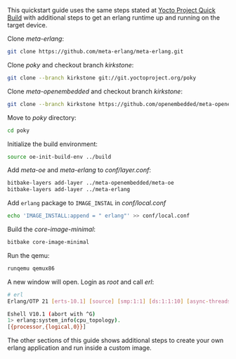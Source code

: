 This quickstart guide uses the same steps stated at [Yocto Project Quick Build](https://docs.yoctoproject.org/brief-yoctoprojectqs/brief-yoctoprojectqs.html) with additional steps to get an erlang runtime up and running on the target device.

Clone _meta-erlang_:

```bash
git clone https://github.com/meta-erlang/meta-erlang.git
```

Clone _poky_ and checkout branch _kirkstone_:

```bash
git clone --branch kirkstone git://git.yoctoproject.org/poky
```

Clone _meta-openembedded_ and checkout branch _kirkstone_:

```bash
git clone --branch kirkstone https://github.com/openembedded/meta-openembedded.git
```

Move to _poky_ directory:

```bash
cd poky
```

Initialize the build environment:

```bash
source oe-init-build-env ../build
```

Add _meta-oe_ and _meta-erlang_ to _conf/layer.conf_:

```bash
bitbake-layers add-layer ../meta-openembedded/meta-oe
bitbake-layers add-layer ../meta-erlang
```

Add `erlang` package to `IMAGE_INSTAL` in _conf/local.conf_

```bash
echo 'IMAGE_INSTALL:append = " erlang"' >> conf/local.conf
```

Build the _core-image-minimal_:

```bash
bitbake core-image-minimal
```

Run the qemu:

```bash
runqemu qemux86
```

A new window will open. Login as _root_ and call _erl_:

```bash
# erl
Erlang/OTP 21 [erts-10.1] [source] [smp:1:1] [ds:1:1:10] [async-threads:1]

Eshell V10.1 (abort with ^G)
1> erlang:system_info(cpu_topology).
[{processor,{logical,0}}]
```

The other sections of this guide shows additional steps to create your own erlang application and run inside a custom image.
